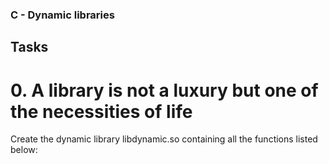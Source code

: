 ### C - Dynamic libraries

## Tasks
# 0. A library is not a luxury but one of the necessities of life
Create the dynamic library libdynamic.so containing all the functions listed below:
